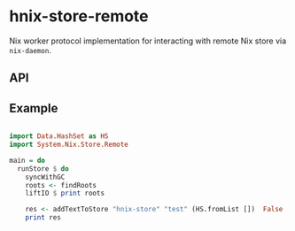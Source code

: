 hnix-store-remote
=================

Nix worker protocol implementation for interacting with remote Nix store
via `nix-daemon`.

## API

[System.Nix.Store.Remote]: ./src/System/Nix/Store/Remote.hs

## Example

```haskell

import Data.HashSet as HS
import System.Nix.Store.Remote

main = do
  runStore $ do
    syncWithGC
    roots <- findRoots
    liftIO $ print roots

    res <- addTextToStore "hnix-store" "test" (HS.fromList [])  False
    print res
```
